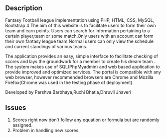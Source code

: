 ## Description

Fantasy Football league implementation using PHP, HTML, CSS, MySQL, Bootstrap 4 The aim of this website is to facilitate users to form their own team and earn points. Users can search for information pertaining to a certain player,team or some match.Only users with an account can form their own fantasy league team.Normal users can only view the schedule and current standings of various teams.

The application provides an easy, simple interface to facilitate checking of scores and lays the groundwork for a member to create his dream team . The system makes use of SQL(PhpMyadmin) and web based application to provide improved and optimized services. The portal is compatible with any web browser, however recommended browsers are Chrome and Mozilla Firefox(Chrome was used in the testing phase of deployment).

Developed by Parshva Barbhaya,Ruchi Bhatia,Dhruvil Jhaveri

## Issues

1. Scores right now don't follow any equation or formula but are randomly assigned.
2. Problem in handling new scores.
